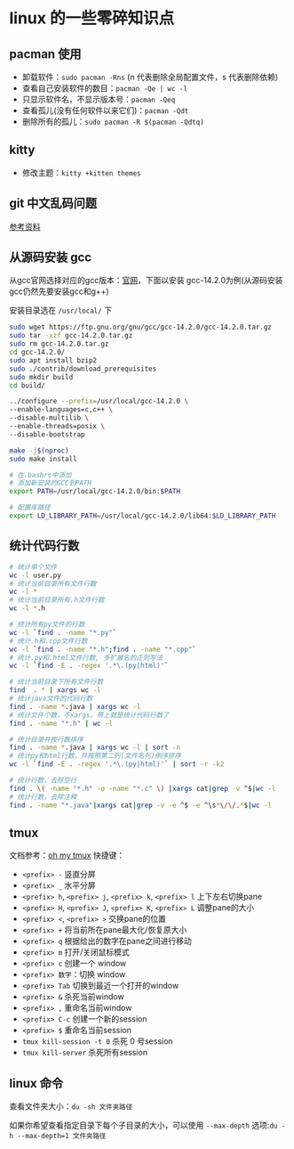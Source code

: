 # linux 的一些零碎知识点

## pacman 使用

* 卸载软件：`sudo pacman -Rns` (n 代表删除全局配置文件，s 代表删除依赖)
* 查看自己安装软件的数目：`pacman -Qe | wc -l`
* 只显示软件名，不显示版本号：`pacman -Qeq`
* 查看孤儿(没有任何软件以来它们)：`pacman -Qdt`
* 删除所有的孤儿：`sudo pacman -R $(pacman -Qdtq)`

## kitty

* 修改主题：`kitty +kitten themes`

## git 中文乱码问题

[参考资料](https://gist.github.com/nightire/5069597)

## 从源码安装 gcc

从gcc官网选择对应的gcc版本：[官网](https://ftp.gnu.org/gnu/gcc/)，下面以安装 gcc-14.2.0为例(从源码安装gcc仍然先要安装gcc和g++)

安装目录选在 `/usr/local/` 下

```bash
sudo wget https://ftp.gnu.org/gnu/gcc/gcc-14.2.0/gcc-14.2.0.tar.gz
sudo tar -xzf gcc-14.2.0.tar.gz
sudo rm gcc-14.2.0.tar.gz
cd gcc-14.2.0/
sudo apt install bzip2
sudo ./contrib/download_prerequisites
sudo mkdir build
cd build/

../configure --prefix=/usr/local/gcc-14.2.0 \
--enable-languages=c,c++ \
--disable-multilib \
--enable-threads=posix \
--disable-bootstrap

make -j$(nproc)
sudo make install

# 在.bashrc中添加
# 添加新安装的GCC到PATH
export PATH=/usr/local/gcc-14.2.0/bin:$PATH

# 配置库路径
export LD_LIBRARY_PATH=/usr/local/gcc-14.2.0/lib64:$LD_LIBRARY_PATH
```

## 统计代码行数

```bash
# 统计单个文件
wc -l user.py
# 统计当前目录所有文件行数
wc -l *       
# 统计当前目录所有.h文件行数
wc -l *.h

# 统计所有py文件的行数
wc -l `find . -name "*.py"`
# 统计.h和.cpp文件行数
wc -l `find . -name "*.h";find . -name "*.cpp"`
# 统计.py和.html文件行数, 多扩展名的正则写法
wc -l `find -E . -regex '.*\.(py|html)'`

# 统计当前目录下所有文件行数
find  . * | xargs wc -l
# 统计java文件的代码行数
find . -name *.java | xargs wc -l
# 统计文件个数，不xargs，带上就是统计代码行数了
find . -name "*.h" | wc -l

# 统计目录并按行数排序
find . -name *.java | xargs wc -l | sort -n
# 统计py和html行数，并按照第二列(文件名列)倒序排序
wc -l `find -E . -regex '.*\.(py|html)'` | sort -r -k2

# 统计行数，去除空行
find . \( -name "*.h" -o -name "*.c" \) |xargs cat|grep -v ^$|wc -l
# 统计行数，去除注释
find . -name "*.java"|xargs cat|grep -v -e ^$ -e ^\s*\/\/.*$|wc -l
```

## tmux

文档参考：[oh my tmux](https://github.com/gpakosz/.tmux)
快捷键：
* `<prefix> -` 竖直分屏
* `<prefix> _` 水平分屏
* `<prefix> h`,  `<prefix> j`,  `<prefix> k`,  `<prefix> l` 上下左右切换pane
* `<prefix> H`,  `<prefix> J`,  `<prefix> K`,  `<prefix> L` 调整pane的大小
* `<prefix> <`,  `<prefix> >` 交换pane的位置
* `<prefix> +` 将当前所在pane最大化/恢复原大小
* `<prefix> q` 根据给出的数字在pane之间进行移动
* `<prefix> m` 打开/关闭鼠标模式
* `<prefix> c` 创建一个 window
* `<prefix> 数字`：切换 window
* `<prefix> Tab` 切换到最近一个打开的window
* `<prefix> &` 杀死当前window
* `<prefix> ,` 重命名当前window
* `<prefix> C-c` 创建一个新的session
* `<prefix> $` 重命名当前session
* `tmux kill-session -t 0` 杀死 0 号session
* `tmux kill-server` 杀死所有session

## linux 命令

查看文件夹大小：`du -sh 文件夹路径`

如果你希望查看指定目录下每个子目录的大小，可以使用 `--max-depth` 选项:`du -h --max-depth=1 文件夹路径`
